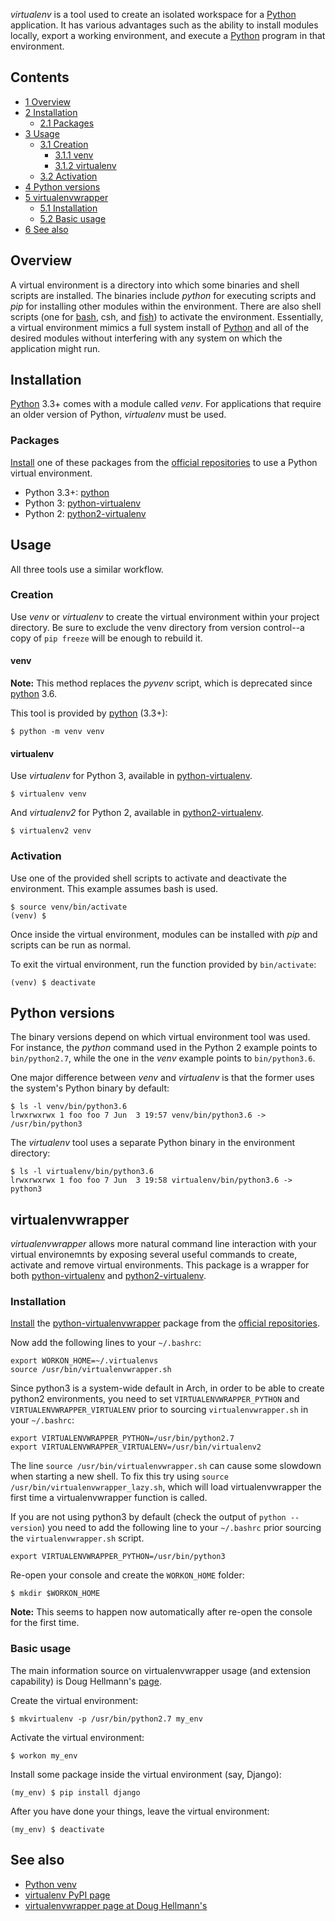 *virtualenv* is a tool used to create an isolated workspace for a [Python](/index.php/Python "Python") application. It has various advantages such as the ability to install modules locally, export a working environment, and execute a [Python](/index.php/Python "Python") program in that environment.

## Contents

*   [1 Overview](#Overview)
*   [2 Installation](#Installation)
    *   [2.1 Packages](#Packages)
*   [3 Usage](#Usage)
    *   [3.1 Creation](#Creation)
        *   [3.1.1 venv](#venv)
        *   [3.1.2 virtualenv](#virtualenv)
    *   [3.2 Activation](#Activation)
*   [4 Python versions](#Python_versions)
*   [5 virtualenvwrapper](#virtualenvwrapper)
    *   [5.1 Installation](#Installation_2)
    *   [5.2 Basic usage](#Basic_usage)
*   [6 See also](#See_also)

## Overview

A virtual environment is a directory into which some binaries and shell scripts are installed. The binaries include *python* for executing scripts and *pip* for installing other modules within the environment. There are also shell scripts (one for [bash](/index.php/Bash "Bash"), csh, and [fish](/index.php/Fish "Fish")) to activate the environment. Essentially, a virtual environment mimics a full system install of [Python](/index.php/Python "Python") and all of the desired modules without interfering with any system on which the application might run.

## Installation

[Python](/index.php/Python "Python") 3.3+ comes with a module called *venv*. For applications that require an older version of Python, *virtualenv* must be used.

### Packages

[Install](/index.php/Install "Install") one of these packages from the [official repositories](/index.php/Official_repositories "Official repositories") to use a Python virtual environment.

*   Python 3.3+: [python](https://www.archlinux.org/packages/?name=python)
*   Python 3: [python-virtualenv](https://www.archlinux.org/packages/?name=python-virtualenv)
*   Python 2: [python2-virtualenv](https://www.archlinux.org/packages/?name=python2-virtualenv)

## Usage

All three tools use a similar workflow.

### Creation

Use *venv* or *virtualenv* to create the virtual environment within your project directory. Be sure to exclude the venv directory from version control--a copy of `pip freeze` will be enough to rebuild it.

#### venv

**Note:** This method replaces the *pyvenv* script, which is deprecated since [python](https://www.archlinux.org/packages/?name=python) 3.6.

This tool is provided by [python](https://www.archlinux.org/packages/?name=python) (3.3+):

```
$ python -m venv venv

```

#### virtualenv

Use *virtualenv* for Python 3, available in [python-virtualenv](https://www.archlinux.org/packages/?name=python-virtualenv).

```
$ virtualenv venv

```

And *virtualenv2* for Python 2, available in [python2-virtualenv](https://www.archlinux.org/packages/?name=python2-virtualenv).

```
$ virtualenv2 venv

```

### Activation

Use one of the provided shell scripts to activate and deactivate the environment. This example assumes bash is used.

```
$ source venv/bin/activate
(venv) $

```

Once inside the virtual environment, modules can be installed with *pip* and scripts can be run as normal.

To exit the virtual environment, run the function provided by `bin/activate`:

```
(venv) $ deactivate

```

## Python versions

The binary versions depend on which virtual environment tool was used. For instance, the *python* command used in the Python 2 example points to `bin/python2.7`, while the one in the *venv* example points to `bin/python3.6`.

One major difference between *venv* and *virtualenv* is that the former uses the system's Python binary by default:

```
$ ls -l venv/bin/python3.6
lrwxrwxrwx 1 foo foo 7 Jun  3 19:57 venv/bin/python3.6 -> /usr/bin/python3

```

The *virtualenv* tool uses a separate Python binary in the environment directory:

```
$ ls -l virtualenv/bin/python3.6
lrwxrwxrwx 1 foo foo 7 Jun  3 19:58 virtualenv/bin/python3.6 -> python3

```

## virtualenvwrapper

*virtualenvwrapper* allows more natural command line interaction with your virtual environemnts by exposing several useful commands to create, activate and remove virtual environments. This package is a wrapper for both [python-virtualenv](https://www.archlinux.org/packages/?name=python-virtualenv) and [python2-virtualenv](https://www.archlinux.org/packages/?name=python2-virtualenv).

### Installation

[Install](/index.php/Install "Install") the [python-virtualenvwrapper](https://www.archlinux.org/packages/?name=python-virtualenvwrapper) package from the [official repositories](/index.php/Official_repositories "Official repositories").

Now add the following lines to your `~/.bashrc`:

```
export WORKON_HOME=~/.virtualenvs
source /usr/bin/virtualenvwrapper.sh

```

Since python3 is a system-wide default in Arch, in order to be able to create python2 environments, you need to set `VIRTUALENVWRAPPER_PYTHON` and `VIRTUALENVWRAPPER_VIRTUALENV` prior to sourcing `virtualenvwrapper.sh` in your `~/.bashrc`:

```
export VIRTUALENVWRAPPER_PYTHON=/usr/bin/python2.7
export VIRTUALENVWRAPPER_VIRTUALENV=/usr/bin/virtualenv2

```

The line `source /usr/bin/virtualenvwrapper.sh` can cause some slowdown when starting a new shell. To fix this try using `source /usr/bin/virtualenvwrapper_lazy.sh`, which will load virtualenvwrapper the first time a virtualenvwrapper function is called.

If you are not using python3 by default (check the output of `python --version`) you need to add the following line to your `~/.bashrc` prior sourcing the `virtualenvwrapper.sh` script.

```
export VIRTUALENVWRAPPER_PYTHON=/usr/bin/python3

```

Re-open your console and create the `WORKON_HOME` folder:

```
$ mkdir $WORKON_HOME

```

**Note:** This seems to happen now automatically after re-open the console for the first time.

### Basic usage

The main information source on virtualenvwrapper usage (and extension capability) is Doug Hellmann's [page](http://www.doughellmann.com/docs/virtualenvwrapper/).

Create the virtual environment:

```
$ mkvirtualenv -p /usr/bin/python2.7 my_env

```

Activate the virtual environment:

```
$ workon my_env

```

Install some package inside the virtual environment (say, Django):

```
(my_env) $ pip install django

```

After you have done your things, leave the virtual environment:

```
(my_env) $ deactivate

```

## See also

*   [Python venv](https://docs.python.org/3/library/venv.html)
*   [virtualenv PyPI page](https://pypi.org/project/virtualenv/)
*   [virtualenvwrapper page at Doug Hellmann's](http://www.doughellmann.com/docs/virtualenvwrapper/)
